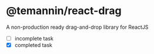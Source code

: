 # @temannin/react-drag

A non-production ready drag-and-drop library for ReactJS

- [ ] incomplete task
- [x] completed task
